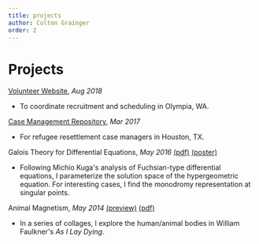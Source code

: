 ```yaml
---
title: projects
author: Colton Grainger
order: 2
---
```


# Projects

[Volunteer Website](http://coltongrainger.com/fscss-volunteers), *Aug 2018*
- To coordinate recruitment and scheduling in Olympia, WA.

[Case Management Repository](https://github.com/ColtonGrainger/ymca-resources), *Mar 2017*
- For refugee resettlement case managers in Houston, TX.

Galois Theory for Differential Equations, *May 2016* [(pdf)](documents/cgrainger_coursework_galois.pdf) [(poster)](documents/cgrainger_coursework_galois_poster.pdf)
- Following Michio Kuga's analysis of Fuchsian-type differential equations, I parameterize the solution space of the hypergeometric equation. For interesting 
cases, I find the monodromy representation at singular points. 

Animal Magnetism, *May 2014* [(preview)](images/animal-magnetism.png) [(pdf)](documents/cgrainger-animal-magnetism.pdf)
- In a series of collages, I explore the human/animal bodies in William Faulkner's *As I Lay Dying*. 
